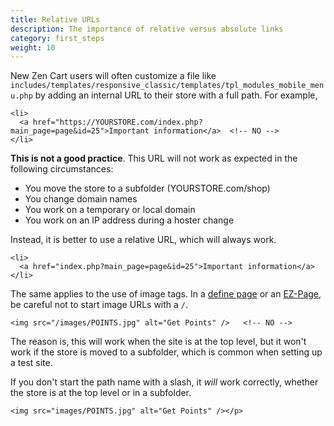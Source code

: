 ```yaml
---
title: Relative URLs 
description: The importance of relative versus absolute links
category: first_steps 
weight: 10
---
```


New Zen Cart users will often customize a file like `includes/templates/responsive_classic/templates/tpl_modules_mobile_menu.php` by adding an internal URL to their store with a full path.  For example, 

```
<li>
  <a href="https://YOURSTORE.com/index.php?main_page=page&id=25">Important information</a>  <!-- NO --> 
</li>
```

**This is not a good practice**.  This URL will not work as expected in the following circumstances: 

- You move the store to a subfolder (YOURSTORE.com/shop) 
- You change domain names 
- You work on a temporary or local domain
- You work on an IP address during a hoster change 

Instead, it is better to use a relative URL, which will always work. 

```
<li>
  <a href="index.php?main_page=page&id=25">Important information</a>
</li>
```

The same applies to the use of image tags.  In a [define page](/user/template/define_pages/) or an [EZ-Page](/user/ezpages/), be careful not to start image URLs with a `/`.

```
<img src="/images/POINTS.jpg" alt="Get Points" />   <!-- NO --> 
```

The reason is, this will work when the site is at the top level, but it won't work if the store is moved to a subfolder, which is common when setting up a test site.

If you don't start the path name with a slash, it *will* work correctly, whether the store is at the top level or in a subfolder. 

```
<img src="images/POINTS.jpg" alt="Get Points" /></p>
```

